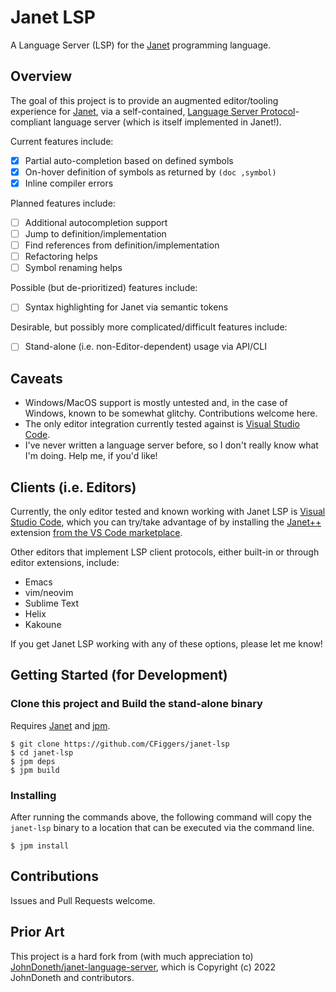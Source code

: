 # Janet LSP

A Language Server (LSP) for the [Janet](https://janet-lang.org) programming language.

## Overview

The goal of this project is to provide an augmented editor/tooling experience for [Janet](https://janet-lang.org), via a self-contained, [Language Server Protocol](https://microsoft.github.io/language-server-protocol/)-compliant language server (which is itself implemented in Janet!).

Current features include:

- [x] Partial auto-completion based on defined symbols
- [x] On-hover definition of symbols as returned by `(doc ,symbol)`
- [x] Inline compiler errors

Planned features include:

- [ ] Additional autocompletion support
- [ ] Jump to definition/implementation
- [ ] Find references from definition/implementation
- [ ] Refactoring helps
- [ ] Symbol renaming helps

Possible (but de-prioritized) features include:

- [ ] Syntax highlighting for Janet via semantic tokens

Desirable, but possibly more complicated/difficult features include:

- [ ] Stand-alone (i.e. non-Editor-dependent) usage via API/CLI

## Caveats

- Windows/MacOS support is mostly untested and, in the case of Windows, known to be somewhat glitchy. Contributions welcome here.
- The only editor integration currently tested against is [Visual Studio Code](https://code.visualstudio.com/).
- I've never written a language server before, so I don't really know what I'm doing. Help me, if you'd like!

## Clients (i.e. Editors)

Currently, the only editor tested and known working with Janet LSP is [Visual Studio Code](https://code.visualstudio.com/), which you can try/take advantage of by installing the [Janet++](https://github.com/CFiggers/vscode-janet-plus-plus) extension [from the VS Code marketplace](https://marketplace.visualstudio.com/items?itemName=CalebFiggers.vscode-janet-plus-plus).

Other editors that implement LSP client protocols, either built-in or through editor extensions, include:

- Emacs
- vim/neovim
- Sublime Text
- Helix
- Kakoune

If you get Janet LSP working with any of these options, please let me know!

## Getting Started (for Development)

### Clone this project and Build the stand-alone binary

Requires [Janet](https://github.com/janet-lang/janet) and [jpm](https://github.com/janet-lang/jpm).

```shell
$ git clone https://github.com/CFiggers/janet-lsp
$ cd janet-lsp
$ jpm deps
$ jpm build
```

### Installing

After running the commands above, the following command will copy the `janet-lsp` binary to a location that can be executed via the command line.

```shell
$ jpm install
```

## Contributions

Issues and Pull Requests welcome.

## Prior Art

This project is a hard fork from (with much appreciation to) [JohnDoneth/janet-language-server](https://github.com/JohnDoneth/janet-language-server), which is Copyright (c) 2022 JohnDoneth and contributors.
